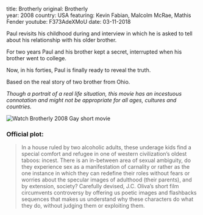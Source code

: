 title: Brotherly
original: Brotherly  
year: 2008
country: USA
featuring: Kevin Fabian, Malcolm McRae, Mathis Fender
youtube: F373AdeXMoU
date: 03-11-2018

Paul revisits his childhood during and interview in which he is asked to tell about his relationship with his older brother.

For two years Paul and his brother kept a secret, interrupted when his brother went to college.

Now, in his forties, Paul is finally ready to reveal the truth.

Based on the real story of two brother from Ohio.

*Though a portrait of a real life situation, this movie has an incestuous connotation and might not be appropriate for all ages, cultures and countries.*

![Watch Brotherly 2008 Gay short movie]({filename}/uploads/brotherly2.jpg)

### Official plot:

> In a house ruled by two alcoholic adults, these underage kids find a special comfort and refugee in one of western civilization’s oldest taboos: incest. There is an in-between area of sexual ambiguity, do they experience sex as a manifestation of carnality or rather as the one instance in which they can redefine their roles without fears or worries about the specular images of adulthood (their parents), and by extension, society? Carefully devised, J.C. Oliva’s short film circumvents controversy by offering us poetic images and flashbacks sequences that makes us understand why these characters do what they do, without judging them or exploiting them.